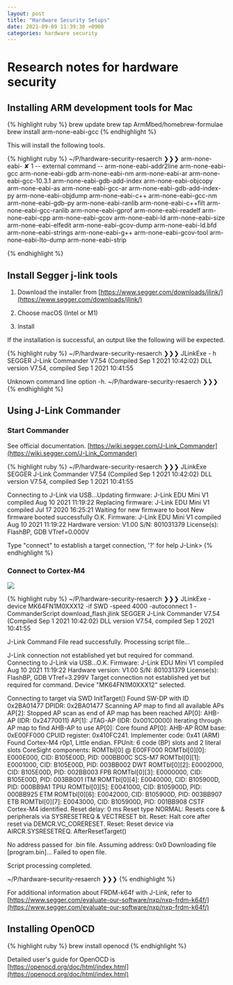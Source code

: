 ```yaml
---
layout: post
title: "Hardware Security Setups"
date: 2021-09-09 11:39:30 +0900
categories: hardware security
---
```


# Research notes for hardware security

## Installing ARM development tools for Mac

{% highlight ruby %}
brew update
brew tap ArmMbed/homebrew-formulae
brew install arm-none-eabi-gcc
{% endhighlight %}

This will install the following tools.

{% highlight ruby %}
~/P/hardware-security-resaerch ❯❯❯ arm-none-eabi-                                                                                      ✘ 1
 -- external command --
arm-none-eabi-addr2line         arm-none-eabi-gcc               arm-none-eabi-gdb               arm-none-eabi-nm
arm-none-eabi-ar                arm-none-eabi-gcc-10.3.1        arm-none-eabi-gdb-add-index     arm-none-eabi-objcopy
arm-none-eabi-as                arm-none-eabi-gcc-ar            arm-none-eabi-gdb-add-index-py  arm-none-eabi-objdump
arm-none-eabi-c++               arm-none-eabi-gcc-nm            arm-none-eabi-gdb-py            arm-none-eabi-ranlib
arm-none-eabi-c++filt           arm-none-eabi-gcc-ranlib        arm-none-eabi-gprof             arm-none-eabi-readelf
arm-none-eabi-cpp               arm-none-eabi-gcov              arm-none-eabi-ld                arm-none-eabi-size
arm-none-eabi-elfedit           arm-none-eabi-gcov-dump         arm-none-eabi-ld.bfd            arm-none-eabi-strings
arm-none-eabi-g++               arm-none-eabi-gcov-tool         arm-none-eabi-lto-dump          arm-none-eabi-strip

{% endhighlight %}

## Install Segger j-link tools

1. Download the installer from [https://www.segger.com/downloads/jlink/](https://www.segger.com/downloads/jlink/)

2. Choose macOS (Intel or M1)

3. Install

If the installation is successful, an output like the following will be expected.

{% highlight ruby %}
~/P/hardware-security-resaerch ❯❯❯ JLinkExe - h
SEGGER J-Link Commander V7.54 (Compiled Sep  1 2021 10:42:02)
DLL version V7.54, compiled Sep  1 2021 10:41:55

Unknown command line option -h.
~/P/hardware-security-resaerch ❯❯❯
{% endhighlight %}


## Using J-Link Commander 

### Start Commander

See official documentation. [https://wiki.segger.com/J-Link_Commander](https://wiki.segger.com/J-Link_Commander)

{% highlight ruby %}
~/P/hardware-security-resaerch ❯❯❯ JLinkExe
SEGGER J-Link Commander V7.54 (Compiled Sep  1 2021 10:42:02)
DLL version V7.54, compiled Sep  1 2021 10:41:55

Connecting to J-Link via USB...Updating firmware:  J-Link EDU Mini V1 compiled Aug 10 2021 11:19:22
Replacing firmware: J-Link EDU Mini V1 compiled Jul 17 2020 16:25:21
Waiting for new firmware to boot
New firmware booted successfully
O.K.
Firmware: J-Link EDU Mini V1 compiled Aug 10 2021 11:19:22
Hardware version: V1.00
S/N: 801031379
License(s): FlashBP, GDB
VTref=0.000V


Type "connect" to establish a target connection, '?' for help
J-Link>
{% endhighlight %}


### Connect to Cortex-M4

![](/frdm-k64f.jpg)

{% highlight ruby %}
~/P/hardware-security-resaerch ❯❯❯ JLinkExe -device MK64FN1M0XXX12 -if SWD -speed 4000 -autoconnect 1 -CommanderScript download_flash.jlink
SEGGER J-Link Commander V7.54 (Compiled Sep  1 2021 10:42:02)
DLL version V7.54, compiled Sep  1 2021 10:41:55


J-Link Command File read successfully.
Processing script file...

J-Link connection not established yet but required for command.
Connecting to J-Link via USB...O.K.
Firmware: J-Link EDU Mini V1 compiled Aug 10 2021 11:19:22
Hardware version: V1.00
S/N: 801031379
License(s): FlashBP, GDB
VTref=3.299V
Target connection not established yet but required for command.
Device "MK64FN1M0XXX12" selected.


Connecting to target via SWD
InitTarget()
Found SW-DP with ID 0x2BA01477
DPIDR: 0x2BA01477
Scanning AP map to find all available APs
AP[2]: Stopped AP scan as end of AP map has been reached
AP[0]: AHB-AP (IDR: 0x24770011)
AP[1]: JTAG-AP (IDR: 0x001C0000)
Iterating through AP map to find AHB-AP to use
AP[0]: Core found
AP[0]: AHB-AP ROM base: 0xE00FF000
CPUID register: 0x410FC241. Implementer code: 0x41 (ARM)
Found Cortex-M4 r0p1, Little endian.
FPUnit: 6 code (BP) slots and 2 literal slots
CoreSight components:
ROMTbl[0] @ E00FF000
ROMTbl[0][0]: E000E000, CID: B105E00D, PID: 000BB00C SCS-M7
ROMTbl[0][1]: E0001000, CID: B105E00D, PID: 003BB002 DWT
ROMTbl[0][2]: E0002000, CID: B105E00D, PID: 002BB003 FPB
ROMTbl[0][3]: E0000000, CID: B105E00D, PID: 003BB001 ITM
ROMTbl[0][4]: E0040000, CID: B105900D, PID: 000BB9A1 TPIU
ROMTbl[0][5]: E0041000, CID: B105900D, PID: 000BB925 ETM
ROMTbl[0][6]: E0042000, CID: B105900D, PID: 003BB907 ETB
ROMTbl[0][7]: E0043000, CID: B105900D, PID: 001BB908 CSTF
Cortex-M4 identified.
Reset delay: 0 ms
Reset type NORMAL: Resets core & peripherals via SYSRESETREQ & VECTRESET bit.
Reset: Halt core after reset via DEMCR.VC_CORERESET.
Reset: Reset device via AIRCR.SYSRESETREQ.
AfterResetTarget()

No address passed for .bin file. Assuming address: 0x0
Downloading file [program.bin]...
Failed to open file.


Script processing completed.

~/P/hardware-security-resaerch ❯❯❯
{% endhighlight %}

For additional information about FRDM-k64f with J-Link, refer to [https://www.segger.com/evaluate-our-software/nxp/nxp-frdm-k64f/](https://www.segger.com/evaluate-our-software/nxp/nxp-frdm-k64f/)


## Installing OpenOCD

{% highlight ruby %}
brew install openocd
{% endhighlight %}

Detailed user's guide for OpenOCD is [https://openocd.org/doc/html/index.html](https://openocd.org/doc/html/index.html)


